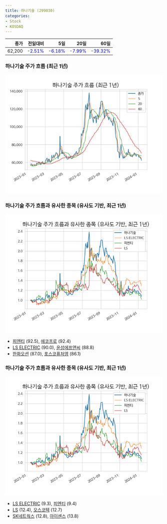 ```yaml
---
title: 하나기술 (299030)
categories:
- Stock
- KOSDAQ
---
```


|종가|전일대비|5일|20일|60일|
|---:|-------:|--:|---:|---:|
|62,200|<span style="color: blue">-2.51%</span>|<span style="color: blue">-6.18%</span>|<span style="color: blue">-7.99%</span>|<span style="color: blue">-39.32%</span>|

<!-- more -->
### 하나기술 주가 흐름 (최근 1년)
![299030](/assets/images/stock/299030.png)


### 하나기술 주가 흐름과 유사한 종목 (유사도 기반, 최근 1년)
![299030](/assets/images/stock/299030_sim.png)

- [피엔티](/137400/) (92.5), [에코프로](/086520/) (92.4)
- [LS ELECTRIC](/010120/) (90.0), [윤성에프앤씨](/372170/) (88.8)
- [한화오션](/042660/) (87.0), [포스코퓨처엠](/003670/) (86.1)


### 하나기술 주가 흐름과 유사한 종목 (유사도 기반, 최근 1년)
![299030](/assets/images/stock/299030_sim.png)

- [LS ELECTRIC](/010120/) (9.3), [피엔티](/137400/) (9.4)
- [LS](/006260/) (12.4), [오스코텍](/039200/) (12.7)
- [SK네트웍스](/001740/) (12.8), [아이센스](/099190/) (13.8)